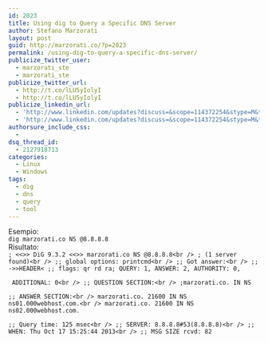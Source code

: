 ```yaml
---
id: 2023
title: Using dig to Query a Specific DNS Server
author: Stefano Marzorati
layout: post
guid: http://marzorati.co/?p=2023
permalink: /using-dig-to-query-a-specific-dns-server/
publicize_twitter_user:
  - marzorati_ste
  - marzorati_ste
publicize_twitter_url:
  - http://t.co/lLU5yIolyI
  - http://t.co/lLU5yIolyI
publicize_linkedin_url:
  - 'http://www.linkedin.com/updates?discuss=&scope=114372254&stype=M&topic=5790348283582898176&type=U&a=h6yk'
  - 'http://www.linkedin.com/updates?discuss=&scope=114372254&stype=M&topic=5790348283582898176&type=U&a=h6yk'
authorsure_include_css:
  - 
dsq_thread_id:
  - 2127918713
categories:
  - Linux
  - Windows
tags:
  - dig
  - dns
  - query
  - tool
---
```

Esempio:  
`dig marzorati.co NS @8.8.8.8`  
Risultato:  
`; <<>> DiG 9.3.2 <<>> marzorati.co NS @8.8.8.8<br />
; (1 server found)<br />
;; global options: printcmd<br />
;; Got answer:<br />
;; ->>HEADER< ;; flags: qr rd ra; QUERY: 1, ANSWER: 2, AUTHORITY: 0,`

` ADDITIONAL: 0<br />
;; QUESTION SECTION:<br />
;marzorati.co. IN NS`

`;; ANSWER SECTION:<br />
marzorati.co. 21600 IN NS ns01.000webhost.com.<br />
marzorati.co. 21600 IN NS ns02.000webhost.com.`

`;; Query time: 125 msec<br />
;; SERVER: 8.8.8.8#53(8.8.8.8)<br />
;; WHEN: Thu Oct 17 15:25:44 2013<br />
;; MSG SIZE rcvd: 82`